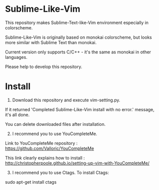 Sublime-Like-Vim
================

This repository makes Sublime-Text-like-Vim environment especially in colorscheme.

Sublime-Like-Vim is originally based on monokai colorscheme, but looks more similar with Sublime Text than monokai.

Current version only supports C/C++ - it's the same as monokai in other languages.

Please help to develop this repository.

Install
================
1. Download this repository and execute vim-setting.py.

  If it returned 'Completed Sublime-Like-Vim install with no error.' message, it's all done.
  
  You can delete downloaded files after installation.


2. I recommend you to use YouCompleteMe.
  
  Link to YouCompleteMe repository : https://github.com/Valloric/YouCompleteMe

  This link clearly explains how to install : http://christopherpoole.github.io/setting-up-vim-with-YouCompleteMe/


3. I recommend you to use Ctags. To install Ctags:

  sudo apt-get install ctags
